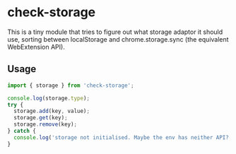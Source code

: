 # check-storage

This is a tiny module that tries to figure out what storage adaptor it should
use, sorting between localStorage and chrome.storage.sync (the equivalent
WebExtension API).

## Usage

```javascript
import { storage } from 'check-storage';

console.log(storage.type);
try {
  storage.add(key, value);
  storage.get(key);
  storage.remove(key);
} catch {
  console.log('storage not initialised. Maybe the env has neither API?')
}
```

